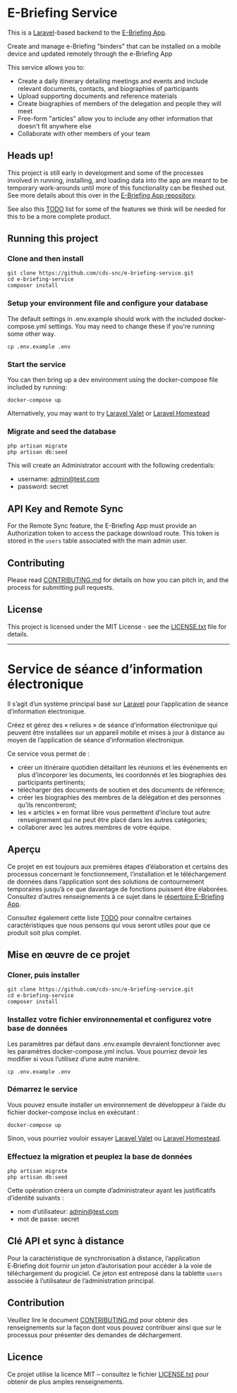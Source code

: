 # E-Briefing Service

This is a [Laravel](https://laravel.com/)-based backend to the [E-Briefing App](https://github.com/cds-snc/e-briefing-app).

Create and manage e-Briefing "binders" that can be installed on a mobile device and updated remotely through the e-Briefing App

This service allows you to: 
- Create a daily itinerary detailing meetings and events and include relevant documents, contacts, and biographies of participants
- Upload supporting documents and reference materials
- Create biographies of members of the delegation and people they will meet
- Free-form "articles" allow you to include any other information that doesn't fit anywhere else
- Collaborate with other members of your team

## Heads up!

This project is still early in development and some of the processes involved in running, installing, and loading data into
the app are meant to be temporary work-arounds until more of this functionality can be fleshed out. See more details about this over in the [E-Briefing App repository](https://github.com/cds-snc/e-briefing-app).

See also this [TODO](TODO.md) list for some of the features we think will be needed for this to be a more complete product.

## Running this project

### Clone and then install

```
git clone https://github.com/cds-snc/e-briefing-service.git
cd e-briefing-service
composer install
```

### Setup your environment file and configure your database

The default settings in .env.example should work with the included docker-compose.yml settings.  You may need to change
these if you're running some other way.

```
cp .env.example .env
```

### Start the service

You can then bring up a dev environment using the docker-compose file included by running:

```
docker-compose up
```

Alternatively, you may want to try [Laravel Valet](https://laravel.com/docs/5.5/valet) or 
[Laravel Homestead](https://laravel.com/docs/5.5/homestead)

### Migrate and seed the database

```
php artisan migrate
php artisan db:seed
```

This will create an Administrator account with the following credentials:

- username: admin@test.com
- password: secret

## API Key and Remote Sync

For the Remote Sync feature, the E-Briefing App must provide an Authorization token to access the package download
route.  This token is stored in the `users` table associated with the main admin user.

## Contributing

Please read [CONTRIBUTING.md](CONTRIBUTING.md) for details on how you can pitch in, and the process for submitting pull requests.

## License

This project is licensed under the MIT License - see the [LICENSE.txt](LICENSE.txt) file for details.

-------------------------------------------------------------------

# Service de séance d’information électronique

Il s’agit d’un système principal basé sur [Laravel](https://laravel.com/) pour l’application de séance d’information électronique.

Créez et gérez des « reliures » de séance d’information électronique qui peuvent être installées sur un appareil mobile et mises à jour à distance au moyen de l’application de séance d’information électronique.

Ce service vous permet de :

*   créer un itinéraire quotidien détaillant les réunions et les événements en plus d’incorporer les documents, les coordonnés et les biographies des participants pertinents;
*   télécharger des documents de soutien et des documents de référence;
*   créer les biographies des membres de la délégation et des personnes qu’ils rencontreront;
*   les « articles » en format libre vous permettent d’inclure tout autre renseignement qui ne peut être placé dans les autres catégories;
*   collaborer avec les autres membres de votre équipe.

## Aperçu

Ce projet en est toujours aux premières étapes d’élaboration et certains des processus concernant le fonctionnement, l’installation et le téléchargement de données dans l’application sont des solutions de contournement temporaires jusqu’à ce que davantage de fonctions puissent être élaborées. Consultez d’autres renseignements à ce sujet dans le [répertoire E-Briefing App](https://github.com/cds-snc/e-briefing-app).

Consultez également cette liste [TODO](TODO.md) pour connaître certaines caractéristiques que nous pensons qui vous seront utiles pour que ce produit soit plus complet.

## Mise en œuvre de ce projet

### Cloner, puis installer

```
git clone https://github.com/cds-snc/e-briefing-service.git
cd e-briefing-service
composer install
```

### Installez votre fichier environnemental et configurez votre base de données

Les paramètres par défaut dans .env.example devraient fonctionner avec les paramètres docker-compose.yml inclus. Vous pourriez devoir les modifier si vous l’utilisez d’une autre manière.

```
cp .env.example .env
```

### Démarrez le service

Vous pouvez ensuite installer un environnement de développeur à l’aide du fichier docker-compose inclus en exécutant :

```
docker-compose up
```

Sinon, vous pourriez vouloir essayer [Laravel Valet](https://laravel.com/docs/5.5/valet) ou [Laravel Homestead](https://laravel.com/docs/5.5/homestead).

### Effectuez la migration et peuplez la base de données

```
php artisan migrate
php artisan db:seed
```

Cette opération créera un compte d’administrateur ayant les justificatifs d’identité suivants :

- nom d’utilisateur: admin@test.com
- mot de passe: secret

## Clé API et sync à distance

Pour la caractéristique de synchronisation à distance, l’application E‑Briefing doit fournir un jeton d’autorisation pour accéder à la voie de téléchargement du progiciel. Ce jeton est entreposé dans la tablette `users` associée à l’utilisateur de l’administration principal.

## Contribution

Veuillez lire le document [CONTRIBUTING.md](CONTRIBUTING.md) pour obtenir des renseignements sur la façon dont vous pouvez contribuer ainsi que sur le processus pour présenter des demandes de déchargement.

## Licence

Ce projet utilise la licence MIT – consultez le fichier [LICENSE.txt](LICENSE.txt) pour obtenir de plus amples renseignements.
